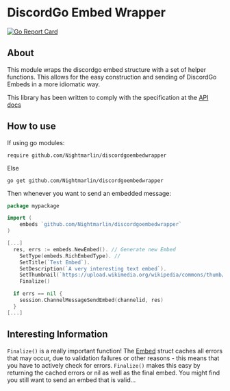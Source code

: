 # DiscordGo Embed Wrapper

[![Go Report Card](https://goreportcard.com/badge/github.com/Nightmarlin/discordgoembedwrapper)](https://goreportcard.com/report/github.com/Nightmarlin/discordgoembedwrapper)

## About

This module wraps the discordgo embed structure with a set of helper functions.
This allows for the easy construction and sending of DiscordGo Embeds in a more idiomatic way.

This library has been written to comply with the specification at the
[API docs](https://discord.com/developers/docs/resources/channel#embed-object-embed-structure)

## How to use

If using go modules:

```
require github.com/Nightmarlin/discordgoembedwrapper
```

Else

```
go get github.com/Nightmarlin/discordgoembedwrapper
```

Then whenever you want to send an embedded message:

```go
package mypackage

import (
    embeds `github.com/Nightmarlin/discordgoembedwrapper`
)

[...]
  res, errs := embeds.NewEmbed(). // Generate new Embed
    SetType(embeds.RichEmbedType). //
    SetTitle(`Test Embed`).
    SetDescription(`A very interesting text embed`).
    SetThumbnail(`https://upload.wikimedia.org/wikipedia/commons/thumb/5/5a/DOM-model.svg/1024px-DOM-model.svg.png`).
    Finalize()

  if errs == nil {
    session.ChannelMessageSendEmbed(channelid, res)
  }
[...]
```

## Interesting Information

`Finalize()` is a really important function! The [Embed](./embed.go) struct caches all errors that
may occur, due to validation failures or other reasons - this means that you have to actively check
for errors. `Finalize()` makes this easy by returning the cached errors or nil as well as the final
embed. You might find you still want to send an embed that is valid…
